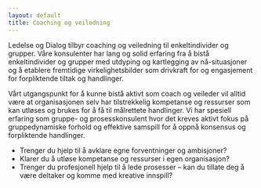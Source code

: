 ```yaml
---
layout: default
title: Coaching og veiledning
---
```


Ledelse og Dialog tilbyr coaching og veiledning til enkeltindivider og grupper. Våre konsulenter har lang og solid erfaring fra å bistå enkeltindivider og grupper med utdyping og kartlegging av nå-situasjoner og å etablere fremtidige virkelighetsbilder som drivkraft for og engasjement for forpliktende tiltak og handlinger.

Vårt utgangspunkt for å kunne bistå aktivt som coach og veileder vil alltid være at organisasjonen selv har tilstrekkelig kompetanse og ressurser som kan utløses og brukes for å få til målrettete handlinger. Vi har spesiell erfaring som gruppe- og prosesskonsulent hvor det kreves aktivt fokus på gruppedynamiske forhold og effektive samspill for å oppnå konsensus og forpliktende handlinger.

* Trenger du hjelp til å avklare egne forventninger og ambisjoner?
* Klarer du å utløse kompetanse og ressurser i egen organisasjon?
* Trenger du profesjonell hjelp til å lede prosesser – kan du tillate deg å være deltaker og komme med kreative innspill?